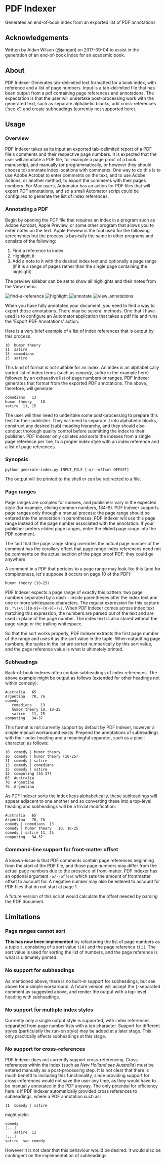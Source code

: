 # PDF Indexer
Generates an end-of-book index from an exported list of PDF annotations

## Acknowledgements

Written by Aidan Wilson (@jangari) on 2017-09-04 to assist in the generation of an end-of-book index for an academic book.

## About

PDF Indexer Generates tab-delimited text formatted for a book index, with reference and a list of page numbers. Input is a tab-delimited file that has been output from a pdf containing page references and annotations. The expectation is that the user will undertake post-processing work with the generated text, such as separate alphabetic blocks, add cross-references ('see x') and create subheadings (currently not supported here).

## Usage

### Overview

PDF Indexer takes as its input an exported tab-delimited report of a PDF file's comments and their respective page numbers. It is expected that the user will annotate a PDF file, for example a page proof of a book manuscript, and manually (or programmatically, or however they should choose to) annotate index locations with comments. One way to do this is to use Adobe Acrobat to enter comments on the text, and to use Adobe Actions, or another method, to export the comments with their pages numbers. For Mac users, Automator has an action for PDF files that will export PDF annotations, and so a small Automator script could be configured to generate the list of index references.

### Annotating a PDF

Begin by opening the PDF file that requires an index in a program such as Adobe Acrobat, Apple Preview, or some other program that allows you to enter notes on the text. Apple Preview is the tool used for the following screenshots but the process is basically the same in other programs and consists of the following:

1. Find a reference to index
1. Highlight it
1. Add a note to it with the desired index text and optionally a page range (if it is a range of pages rather than the single page containing the highlight)

The preview sidebar can be set to show all highlights and their notes from the View menu.

![find-a-reference][screenshot1]
![highlight][screenshot2]
![annotate][screenshot3]
![view_annotations][screenshot4]

[screenshot1]:images/screenshot1.png
[screenshot2]:images/screenshot2.png
[screenshot3]:images/screenshot3.png
[screenshot4]:images/screenshot4.png

When you have fully annotated your document, you need to find a way to export those annotations. There may be several methods. One that I have used is to configure an Automator application that takes a pdf file and runs the 'Export PDF Annotations' action. 

Here is a very brief example of a list of index references that is output by this process.

```
10	humor theory
11	satire
13	comedians
15	satire
```

This kind of format is not suitable for an index. An index is an alphabetically sorted list of index terms (such as *comedy*, *satire* in the example here) followed by an exhaustive list of page numbers or ranges. PDF Indexer generates that format from the exported PDF annotations. The above, therefore, will generate:

```
comedians	13
humor theory	10
satire	11, 15
```

The user will then need to undertake some post-processing to prepare this text for their publisher. They will need to separate it into alphabetic blocks, construct any desired (sub)-heading hierarchy, and they should also conduct thorough quality control before submitting the index to their publisher. PDF Indexer only collates and sorts the indexes from a single page reference per line, to a proper index style with an index reference and a list of page references.

### Synopsis

`python generate-index.py INPUT_FILE [-o/--offset OFFSET]`

The output will be printed to the shell or can be redirected to a file.

### Page ranges

Page ranges are complex for indexes, and publishers vary in the expected style (for example, eliding common numbers, 134-9). PDF Indexer supports page ranges only through a manual process: the page range should be entered into the annotation in parentheses. PDF Indexer will use this page range instead of the page number associated with the annotation. If your publisher prefers elided page ranges, enter the elided page range into the PDF comment. 

The fact that the page range string overrides the actual page number of the comment has the corollary effect that page range index references need not be comments on the actual section of the page proof PDF; they could go anywhere. 

A comment in a PDF that pertains to a page range may look like this (and for completeness, let's suppose it occurs on page 10 of the PDF):

`humor theory (10-25)`

PDF Indexer expects a page range of exactly this pattern: two page numbers separated by a dash `-` inside parentheses after the index text and one or more whitespace characters. The regular expression for this capture is `.*\s+\(([0-9]+-[0-9]+)\)`. When PDF Indexer comes across index text matching this expression, the numbers are parsed out of the text and are used in place of the page number. The index text is also stored without the page range or the trailing whitespace.

So that the sort works properly, PDF Indexer extracts the first page number of the range and uses it as the sort value in the tuple. When outputting page numbers, the tuples in the list are sorted numberically by this sort value, and the page reference value is what is ultimately printed.

### Subheadings

Back-of-book indexes often contain subheadings of index references. The above example might be output as follows (extended for other headings not within comedy):

```
Australia	65
Argentina	70, 76
comedy
   comedians	13
   humor theory	10, 10-25
   satire	11, 25
computing	34-37
```

This format is not currently support by default by PDF Indexer, however a simple manual workaround exists. Prepend the annotations of subheadings with their outer heading and a meaningful separator, such as a pipe `|` character, as follows:

```
10	comedy | humor theory
10	comedy | humor theory (10-25)
11	comedy | satire
13	comedy | comedians
15	comedy | satire
34	computing (34-37)
65	Australia
70	Argentina
76	Argentina
```

As PDF Indexer sorts the index keys alphabetically, these subheadings will appear adjacent to one another and so converting these into a top-level heading and subheadings will be a trivial modification:

```
Australia	65
Argentina	70, 76
comedy | comedians	13
comedy | humor theory	10, 10-25
comedy | satire	11, 25
computing	34-37
```

### Command-line support for front-matter offset

A known-issue is that PDF comments contain page references beginning from the start of the PDF file, and those page numbers may differ from the actual page numbers due to the presence of front-matter. PDF Indexer has an optional argument `-o/--offset` which sets the amount of frontmatter offset to account for. A negative number may also be entered to account for PDF files that do not start at page 1.

A future version of this script would calculate the offset needed by parsing the PDF document.

## Limitations

### Page ranges cannot sort

**This has now been implemented** by refactoring the list of page numbers as a tuple `t`, consisting of a sort value `t[0]` and the page reference `t[1]`. The sort value is used for sorting the list of numbers, and the page reference is what is ultimately printed.

### No support for subheadings

As mentioned above, there is no built-in support for subheadings, but see above for a simple workaround. A future version will accept the `|`-separated comment as suggested above, and render the output with a top-level heading with subheadings.

### No support for multiple index styles

Currently only a single output style is supported, with index references separated from page number lists with a tab character. Support for different styles (particularly the run-on style) may be added at a later stage. This only practically affects subheadings at this stage.  

### No support for cross-references

PDF Indexer does not currently support cross-referencing. Cross-references within the index (such as *New Holland	see Australia*) must be entered manually as a post-processing step. It is not clear that there is much benefit to including this functionality, since providing support for cross-references would not save the user any time, as they would have to be manually annotated in the PDF anyway. The only potential for efficiency here is if PDF Indexer automatically provided cross references to subheadings, where a PDF annotation such as:

```
11	comedy | satire
```

might yield:

```
comedy
[...]
    satire  11
[...]
satire  see comedy
```

However it is not clear that this behaviour would be desired. It would also be contingent on the implementation of subheadings.
